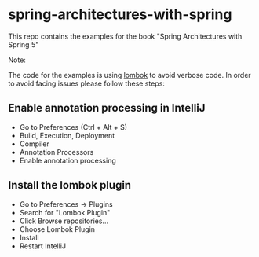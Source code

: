 # spring-architectures-with-spring

This repo contains the examples for the book "Spring Architectures with Spring 5"


Note:

The code for the examples is using [lombok](https://projectlombok.org) to avoid verbose code. In order to avoid facing issues please follow these steps:

## Enable annotation processing in IntelliJ

- Go to Preferences (Ctrl + Alt + S)
- Build, Execution, Deployment
- Compiler
- Annotation Processors
- Enable annotation processing

## Install the lombok plugin

- Go to Preferences -> Plugins
- Search for "Lombok Plugin"
- Click Browse repositories...
- Choose Lombok Plugin
- Install
- Restart IntelliJ
